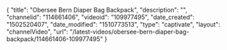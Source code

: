 {
    "title": "Obersee Bern Diaper Bag Backpack",
    "description": "",
    "channelid": "114661406",
    "videoid": "109977495",
    "date_created": "1502520407",
    "date_modified": "1510773513",
    "type": "captivate",
    "layout": "channelVideo",
    "url": "\/latest-videos\/obersee-bern-diaper-bag-backpack\/114661406-109977495"
}